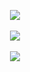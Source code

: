 <p align = 'center'>
  <img
    src="https://github-readme-streak-stats.herokuapp.com/?user=IvanK17&theme=great-gatsby"
  />
  <br>
  <br>
  <img
    src="https://github-readme-stats.vercel.app/api?username=IvanK17&show_icons=true&theme=great-gatsby"
  />
  <br>
  <br>
  <img src="https://github-readme-stats.vercel.app/api/top-langs/?username=IvanK17&layout=compact&theme=great-gatsby"
  />
</p>
